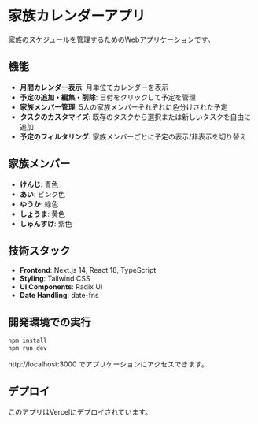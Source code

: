 # 家族カレンダーアプリ

家族のスケジュールを管理するためのWebアプリケーションです。

## 機能

- **月間カレンダー表示**: 月単位でカレンダーを表示
- **予定の追加・編集・削除**: 日付をクリックして予定を管理
- **家族メンバー管理**: 5人の家族メンバーそれぞれに色分けされた予定
- **タスクのカスタマイズ**: 既存のタスクから選択または新しいタスクを自由に追加
- **予定のフィルタリング**: 家族メンバーごとに予定の表示/非表示を切り替え

## 家族メンバー

- **けんじ**: 青色
- **あい**: ピンク色
- **ゆうか**: 緑色
- **しょうま**: 黄色
- **しゅんすけ**: 紫色

## 技術スタック

- **Frontend**: Next.js 14, React 18, TypeScript
- **Styling**: Tailwind CSS
- **UI Components**: Radix UI
- **Date Handling**: date-fns

## 開発環境での実行

```bash
npm install
npm run dev
```

http://localhost:3000 でアプリケーションにアクセスできます。

## デプロイ

このアプリはVercelにデプロイされています。